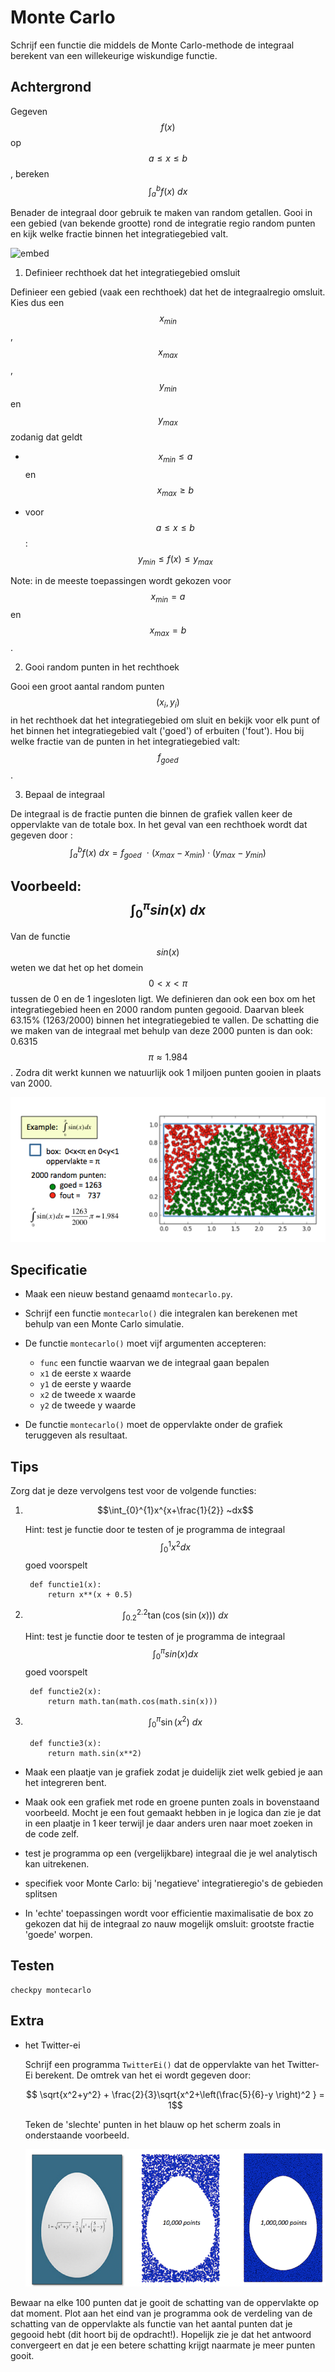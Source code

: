 # Monte Carlo

Schrijf een functie die middels de Monte Carlo-methode de integraal berekent van een willekeurige wiskundige functie.

## Achtergrond

Gegeven $$f(x)$$ op $$a \leq x \leq b$$, bereken $$\int_a^b f(x)~dx$$

Benader de integraal door gebruik te maken van random getallen. Gooi in een gebied (van bekende grootte) rond de integratie regio random punten en kijk welke fractie binnen het integratiegebied valt.

![embed](https://player.vimeo.com/video/138378068)


1. Definieer rechthoek dat het integratiegebied omsluit

Definieer een gebied (vaak een rechthoek) dat het de integraalregio omsluit. Kies dus 
een  $$x_{min}$$, $$x_{max}$$, $$y_{min}$$ en $$y_{max}$$ zodanig dat geldt 

  - $$x_{min} \leq a$$ en $$x_{max} \geq b$$

  - voor $$a \leq x \leq b$$ : $$y_{min} \leq f(x)  \leq y_{max}$$

Note: in de meeste toepassingen wordt gekozen voor $$x_{min} = a$$ en $$x_{max} = b$$.

2. Gooi random punten in het rechthoek

Gooi een groot aantal random punten $$(x_i, y_i)$$ in het rechthoek dat het integratiegebied om sluit en 
bekijk voor elk punt of het binnen het integratiegebied valt ('goed') of erbuiten ('fout'). Hou bij welke 
fractie van de punten in het integratiegebied valt: $$f_{goed}$$.

3. Bepaal de integraal

De integraal is de fractie punten die binnen de grafiek vallen keer de oppervlakte van de totale box. 
In het geval van een rechthoek wordt dat gegeven door :
$$
    \int_a^b f(x)~dx = f_{goed}~~\cdot~(x_{max}-x_{min})\cdot(y_{max}-y_{min})
$$


## Voorbeeld: $$\int_{0}^{\pi}sin(x)~dx$$

Van de functie $$sin(x)$$ weten we dat het op het domein $$0 < x < \pi$$ tussen de 0 en de 1 ingesloten ligt. We 
definieren dan ook een box om het integratiegebied heen en 2000 random punten gegooid. Daarvan bleek 63.15% 
(1263/2000) binnen het integratiegebied te vallen. De schatting die we maken van de integraal met behulp van 
deze 2000 punten is dan ook: 0.6315$$\pi \approx 1.984$$. Zodra dit werkt kunnen we natuurlijk ook 1 miljoen 
punten gooien in plaats van 2000. 

![](MonteCarloExample.png)

## Specificatie

- Maak een nieuw bestand genaamd `montecarlo.py`.

- Schrijf een functie `montecarlo()` die integralen kan berekenen met behulp van een Monte Carlo simulatie. 

- De functie `montecarlo()` moet vijf argumenten accepteren:

	- `func` een functie waarvan we de integraal gaan bepalen
	- `x1` de eerste x waarde
	- `y1` de eerste y waarde
	- `x2` de tweede x waarde
	- `y2` de tweede y waarde

- De functie `montecarlo()` moet de oppervlakte onder de grafiek teruggeven als resultaat.


## Tips

Zorg dat je deze vervolgens test voor de volgende functies:

1. $$\int_{0}^{1}x^{x+\frac{1}{2}} ~dx$$

	Hint: test je functie door te testen of je programma de integraal $$\int_{0}^{1}x^2 dx$$ goed voorspelt

		def functie1(x):
			return x**(x + 0.5)

2. $$\int_{0.2}^{2.2} \tan(\cos(\sin(x))) ~dx$$

	Hint: test je functie door te testen of je programma de integraal $$\int_{0}^{\pi}sin(x) dx$$ goed voorspelt

		def functie2(x): 
			return math.tan(math.cos(math.sin(x)))

3. $$\int_{0}^{\pi} \sin(x^2) ~dx$$

		def functie3(x): 
			return math.sin(x**2)

- Maak een plaatje van je grafiek zodat je duidelijk ziet welk gebied je aan het integreren bent.

- Maak ook een grafiek met rode en groene punten zoals in bovenstaand voorbeeld. Mocht je een fout gemaakt hebben in je logica dan zie je dat in een plaatje in 1 keer terwijl je daar anders uren naar moet zoeken in de code zelf.

- test je programma op een (vergelijkbare) integraal die je wel analytisch kan uitrekenen. 

- specifiek voor Monte Carlo: bij 'negatieve' integratieregio's de gebieden splitsen

- In 'echte' toepassingen wordt voor efficientie maximalisatie de box zo gekozen dat hij de integraal zo nauw mogelijk omsluit: grootste fractie 'goede' worpen.


## Testen

	checkpy montecarlo


## Extra

- het Twitter-ei

	Schrijf een programma `TwitterEi()` dat de oppervlakte van het Twitter-Ei berekent. De omtrek van het ei wordt gegeven door: 
	
	$$ \sqrt{x^2+y^2} + \frac{2}{3}\sqrt{x^2+\left(\frac{5}{6}-y \right)^2 } = 1$$

	Teken de 'slechte' punten in het blauw op het scherm zoals in onderstaande voorbeeld.

	![](TwitterEiCombi.png)

Bewaar na elke 100 punten dat je gooit de schatting van de oppervlakte op dat moment. Plot aan het eind van je programma ook de verdeling van de schatting van de oppervlakte als functie van het aantal punten dat je gegooid hebt (dit hoort bij de opdracht!). Hopelijk zie je dat het antwoord convergeert en dat je een betere schatting krijgt naarmate je meer punten gooit.
